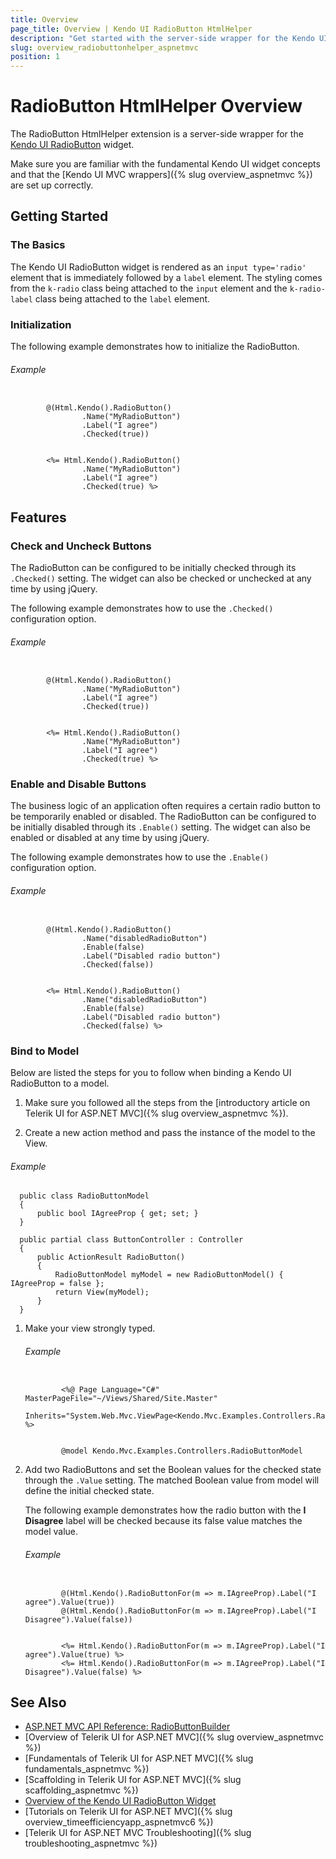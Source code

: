 ```yaml
---
title: Overview
page_title: Overview | Kendo UI RadioButton HtmlHelper
description: "Get started with the server-side wrapper for the Kendo UI RadioButton for ASP.NET MVC."
slug: overview_radiobuttonhelper_aspnetmvc
position: 1
---
```


# RadioButton HtmlHelper Overview

The RadioButton HtmlHelper extension is a server-side wrapper for the [Kendo UI RadioButton](http://demos.telerik.com/kendo-ui/styling/radios) widget.

Make sure you are familiar with the fundamental Kendo UI widget concepts and that the [Kendo UI MVC wrappers]({% slug overview_aspnetmvc %}) are set up correctly.

## Getting Started

### The Basics

The Kendo UI RadioButton widget is rendered as an `input type='radio'` element that is immediately followed by a `label` element. The styling comes from the  `k-radio` class being attached to the `input` element and the `k-radio-label` class being attached to the `label` element.

### Initialization

The following example demonstrates how to initialize the RadioButton.

###### Example

```tab-Razor

        @(Html.Kendo().RadioButton()
                .Name("MyRadioButton")
                .Label("I agree")
                .Checked(true))
```
```tab-ASPX

        <%= Html.Kendo().RadioButton()
                .Name("MyRadioButton")
                .Label("I agree")
                .Checked(true) %>
```

## Features

### Check and Uncheck Buttons

The RadioButton can be configured to be initially checked through its `.Checked()` setting. The widget can also be checked or unchecked at any time by using jQuery.

The following example demonstrates how to use the `.Checked()` configuration option.

###### Example

```tab-Razor

        @(Html.Kendo().RadioButton()
                .Name("MyRadioButton")
                .Label("I agree")
                .Checked(true))
```
```tab-ASPX

        <%= Html.Kendo().RadioButton()
                .Name("MyRadioButton")
                .Label("I agree")
                .Checked(true) %>
```

### Enable and Disable Buttons

The business logic of an application often requires a certain radio button to be temporarily enabled or disabled. The RadioButton can be configured to be initially disabled through its `.Enable()` setting. The widget can also be enabled or disabled at any time by using jQuery.

The following example demonstrates how to use the `.Enable()` configuration option.

###### Example

```tab-Razor

        @(Html.Kendo().RadioButton()
                .Name("disabledRadioButton")
                .Enable(false)
                .Label("Disabled radio button")
                .Checked(false))
```
```tab-ASPX

        <%= Html.Kendo().RadioButton()
                .Name("disabledRadioButton")
                .Enable(false)
                .Label("Disabled radio button")
                .Checked(false) %>
```

### Bind to Model

Below are listed the steps for you to follow when binding a Kendo UI RadioButton to a model.

1. Make sure you followed all the steps from the [introductory article on Telerik UI for ASP.NET MVC]({% slug overview_aspnetmvc %}).

1. Create a new action method and pass the instance of the model to the View.

  ###### Example

      public class RadioButtonModel
      {
          public bool IAgreeProp { get; set; }
      }

      public partial class ButtonController : Controller
      {
          public ActionResult RadioButton()
          {
              RadioButtonModel myModel = new RadioButtonModel() { IAgreeProp = false };
              return View(myModel);
          }
      }

1. Make your view strongly typed.

    ###### Example

    ```tab-ASPX

            <%@ Page Language="C#" MasterPageFile="~/Views/Shared/Site.Master"
                Inherits="System.Web.Mvc.ViewPage<Kendo.Mvc.Examples.Controllers.RadioButtonModel>" %>
    ```
    ```tab-Razor

            @model Kendo.Mvc.Examples.Controllers.RadioButtonModel
    ```

1. Add two RadioButtons and set the Boolean values for the checked state through the `.Value` setting. The matched Boolean value from model will define the initial checked state.

    The following example demonstrates how the radio button with the **I Disagree** label will be checked because its false value matches the model value.

    ###### Example

    ```tab-Razor

            @(Html.Kendo().RadioButtonFor(m => m.IAgreeProp).Label("I agree").Value(true))
            @(Html.Kendo().RadioButtonFor(m => m.IAgreeProp).Label("I Disagree").Value(false))
    ```
    ```tab-ASPX

            <%= Html.Kendo().RadioButtonFor(m => m.IAgreeProp).Label("I agree").Value(true) %>
            <%= Html.Kendo().RadioButtonFor(m => m.IAgreeProp).Label("I Disagree").Value(false) %>
    ```

## See Also

* [ASP.NET MVC API Reference: RadioButtonBuilder](http://docs.telerik.com/kendo-ui/api/Kendo.Mvc.UI.Fluent/RadioButtonBuilder)
* [Overview of Telerik UI for ASP.NET MVC]({% slug overview_aspnetmvc %})
* [Fundamentals of Telerik UI for ASP.NET MVC]({% slug fundamentals_aspnetmvc %})
* [Scaffolding in Telerik UI for ASP.NET MVC]({% slug scaffolding_aspnetmvc %})
* [Overview of the Kendo UI RadioButton Widget](http://docs.telerik.com/kendo-ui/styles-and-layout/appearance-styling#customize-checkboxes-and-radio-buttons)
* [Tutorials on Telerik UI for ASP.NET MVC]({% slug overview_timeefficiencyapp_aspnetmvc6 %})
* [Telerik UI for ASP.NET MVC Troubleshooting]({% slug troubleshooting_aspnetmvc %})
